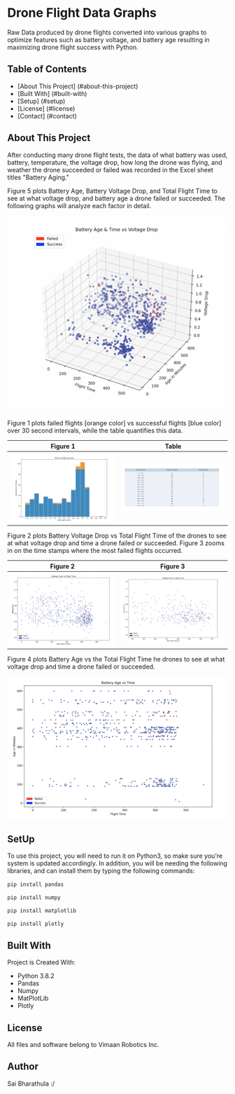 # Drone Flight Data Graphs
Raw Data produced by drone flights converted into various graphs to optimize features such as battery voltage, and battery age resulting in maximizing drone flight success with Python. 

## Table of Contents 
* [About This Project] (#about-this-project)
* [Built With] (#built-with)
* [Setup] (#setup)
* [License] (#license)
* [Contact] (#contact)

## About This Project
After conducting many drone flight tests, the data of what battery was used, battery, temperature, the voltage drop, how long the drone was flying, and weather the drone succeeded or failed was recorded in the Excel sheet titles "Battery Aging." 


<p> 
  Figure 5 plots Battery Age, Battery Voltage Drop, and Total Flight Time to see at what voltage drop, and battery age a drone failed or succeeded. The following    graphs will analyze each factor in detail.
</p>

<p align="center">
  <img width="600" src="graph_image/fig5.png">
</p>


<p>
Figure 1 plots failed flights [orange color] vs successful flights [blue color] over 30 second intervals, while the table quantifies this data. 
</p>

Figure 1                |  Table
:-------------------------:|:-------------------------:
<img src="graph_image/fig1.png" width ="100%">  |  <img src="graph_image/table1.png" width ="100%">  

<p>
Figure 2 plots Battery Voltage Drop vs Total Flight Time of the drones to see at what voltage drop and time a drone failed or succeeded. Figure 3 zooms in on the time stamps where the most failed flights occurred.
</p>

  Figure 2                 |  Figure 3
:-------------------------:|:-------------------------:
<img src="graph_image/fig2.png" width ="100%">  |  <img src="graph_image/fig3.png" width ="100%"> 

<p> 
  Figure 4 plots Battery Age vs the Total Flight Time he drones to see at what voltage drop and time a drone failed or succeeded. 
</p>

<p align="center">
  <img width="600" src="graph_image/fig4.png">
</p>



## SetUp
<p>
To use this project, you will need to run it on Python3, so make sure you're system is updated accordingly. 
In addition, you will be needing the following libraries, and
can install them by typing the following commands: 

```
pip install pandas
```
```
pip install numpy
```
```
pip install matplotlib
```
```
pip install plotly
```
</p>

## Built With
Project is Created With: 
* Python 3.8.2
* Pandas
* Numpy
* MatPlotLib
* Plotly

## License
All files and software belong to Vimaan Robotics Inc. 

## Author
Sai Bharathula :/